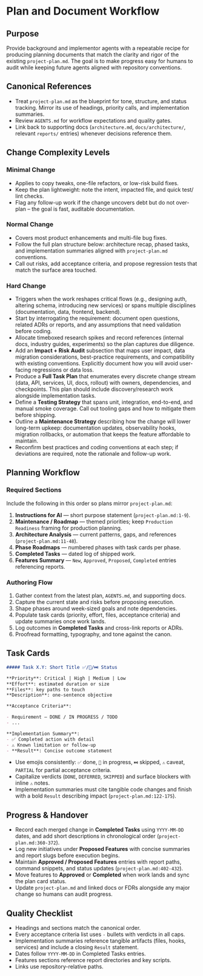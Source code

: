 # Plan and Document Workflow

## Purpose

Provide background and implementor agents with a repeatable recipe for producing
planning documents that match the clarity and rigor of the existing
`project-plan.md`. The goal is to make progress easy for humans to audit while
keeping future agents aligned with repository conventions.

## Canonical References

- Treat `project-plan.md` as the blueprint for tone, structure, and status
  tracking. Mirror its use of headings, priority calls, and implementation
  summaries.
- Review `AGENTS.md` for workflow expectations and quality gates.
- Link back to supporting docs (`architecture.md`, `docs/architecture/`,
  relevant `reports/` entries) whenever decisions reference them.

## Change Complexity Levels

### Minimal Change

- Applies to copy tweaks, one-file refactors, or low-risk build fixes.
- Keep the plan lightweight: note the intent, impacted file, and quick test/
  lint checks.
- Flag any follow-up work if the change uncovers debt but do not over-plan –
  the goal is fast, auditable documentation.

### Normal Change

- Covers most product enhancements and multi-file bug fixes.
- Follow the full plan structure below: architecture recap, phased tasks, and
  implementation summaries aligned with `project-plan.md` conventions.
- Call out risks, add acceptance criteria, and propose regression tests that
  match the surface area touched.

### Hard Change

- Triggers when the work reshapes critical flows (e.g., designing auth,
  altering schema, introducing new services) or spans multiple disciplines
  (documentation, data, frontend, backend).
- Start by interrogating the requirement: document open questions, related ADRs
  or reports, and any assumptions that need validation before coding.
- Allocate timeboxed research spikes and record references (internal docs,
  industry guides, experiments) so the plan captures due diligence.
- Add an **Impact + Risk Audit** subsection that maps user impact, data
  migration considerations, best-practice requirements, and compatibility with
  existing conventions. Explicitly document how you will avoid user-facing
  regressions or data loss.
- Produce a **Full Task Plan** that enumerates every discrete change stream
  (data, API, services, UI, docs, rollout) with owners, dependencies, and
  checkpoints. This plan should include discovery/research work alongside
  implementation tasks.
- Define a **Testing Strategy** that spans unit, integration, end-to-end, and
  manual smoke coverage. Call out tooling gaps and how to mitigate them before
  shipping.
- Outline a **Maintenance Strategy** describing how the change will lower
  long-term upkeep: documentation updates, observability hooks, migration
  rollbacks, or automation that keeps the feature affordable to maintain.
- Reconfirm best practices and coding conventions at each step; if deviations
  are required, note the rationale and follow-up work.

## Planning Workflow

### Required Sections

Include the following in this order so plans mirror `project-plan.md`:

1. **Instructions for AI** — short purpose statement (`project-plan.md:1-9`).
2. **Maintenance / Roadmap** — themed priorities; keep `Production Readiness`
   framing for production planning.
3. **Architecture Analysis** — current patterns, gaps, and references
   (`project-plan.md:11-48`).
4. **Phase Roadmaps** — numbered phases with task cards per phase.
5. **Completed Tasks** — dated log of shipped work.
6. **Features Summary** — `New`, `Approved`, `Proposed`, `Completed` entries
   referencing reports.

### Authoring Flow

1. Gather context from the latest plan, `AGENTS.md`, and supporting docs.
2. Capture the current state and risks before proposing execution.
3. Shape phases around week-sized goals and note dependencies.
4. Populate task cards (priority, effort, files, acceptance criteria) and update
   summaries once work lands.
5. Log outcomes in **Completed Tasks** and cross-link reports or ADRs.
6. Proofread formatting, typography, and tone against the canon.

## Task Cards

````markdown
##### Task X.Y: Short Title ✅/🚧/⏭️ Status

**Priority**: Critical | High | Medium | Low  
**Effort**: estimated duration or size  
**Files**: key paths to touch  
**Description**: one-sentence objective

**Acceptance Criteria**:

- Requirement — DONE / IN PROGRESS / TODO
- ...

**Implementation Summary**:
- ✅ Completed action with detail
- ⚠️ Known limitation or follow-up
- **Result**: Concise outcome statement
````

- Use emojis consistently: `✅` done, `🚧` in progress, `⏭️` skipped, `⚠️` caveat,
  `PARTIAL` for partial acceptance criteria.
- Capitalize verdicts (`DONE`, `DEFERRED`, `SKIPPED`) and surface blockers with
  inline `⚠️` notes.
- Implementation summaries must cite tangible code changes and finish with a
  bold `Result` describing impact (`project-plan.md:122-175`).

## Progress & Handover

- Record each merged change in **Completed Tasks** using `YYYY-MM-DD` dates, and
  add short descriptions in chronological order (`project-plan.md:360-372`).
- Log new initiatives under **Proposed Features** with concise summaries and
  report slugs before execution begins.
- Maintain **Approved / Proposed Features** entries with report paths, command
  snippets, and status updates (`project-plan.md:402-432`).
- Move features to **Approved** or **Completed** when work lands and sync the
  plan card status.
- Update `project-plan.md` and linked docs or FDRs alongside any major change so
  humans can audit progress.

## Quality Checklist

- Headings and sections match the canonical order.
- Every acceptance criteria list uses `-` bullets with verdicts in all caps.
- Implementation summaries reference tangible artifacts (files, hooks,
  services) and include a closing `Result` statement.
- Dates follow `YYYY-MM-DD` in Completed Tasks entries.
- Features sections reference report directories and key scripts.
- Links use repository-relative paths.
